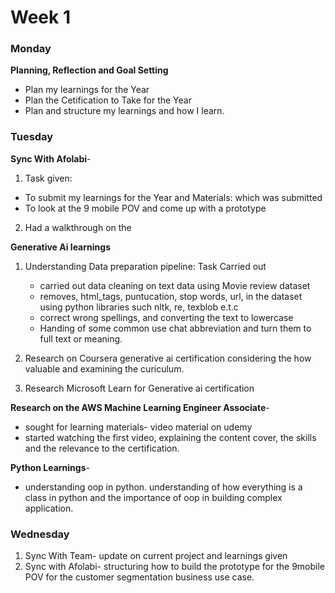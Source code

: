 # Week 1

### Monday
__Planning, Reflection and Goal Setting__
* Plan my learnings for the Year
* Plan the Cetification to Take for the Year
* Plan and structure my learnings and how I learn.

### Tuesday
__Sync With Afolabi__-
1. Task given:
* To submit my learnings for the Year and Materials: which was submitted
* To look at the 9 mobile POV and come up with a prototype
2. Had a walkthrough on the 

__Generative Ai learnings__
1. Understanding Data preparation pipeline:
Task Carried out
    * carried out data cleaning on text data using Movie review dataset
    * removes, html_tags, puntucation, stop words, url, in the dataset using python libraries such nltk, re, texblob e.t.c
    * correct wrong spellings, and converting the text to lowercase
    * Handing of some common use chat abbreviation and turn them to full text or meaning.

2. Research on Coursera generative ai certification considering the how valuable and examining the curiculum.

3. Research Microsoft Learn for Generative ai certification

__Research on the AWS Machine Learning Engineer Associate__-
* sought for learning materials- video material on udemy
* started watching the first video, explaining the content cover, the skills and the relevance to the certification.

__Python Learnings__-
* understanding oop in python. understanding of how everything is a class in python and the importance of oop in building complex application.

### Wednesday
1. Sync With Team- update on current project and learnings given
2. Sync with Afolabi- structuring how to build the prototype for the 9mobile POV for the customer segmentation business use case.




